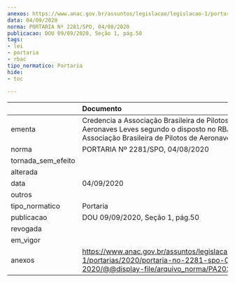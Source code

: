 ```yaml
---
anexos: https://www.anac.gov.br/assuntos/legislacao/legislacao-1/portarias/2020/portaria-no-2281-spo-04-08-2020/@@display-file/arquivo_norma/PA2020-2281.pdf
data: 04/09/2020
norma: PORTARIA Nº 2281/SPO, 04/08/2020
publicacao: DOU 09/09/2020, Seção 1, pág.50
tags:
- lei
- portaria
- rbac
tipo_normatico: Portaria
hide: 
- toc 
 
---
```


|                    | Documento                                                                                                                                                |
|:-------------------|:---------------------------------------------------------------------------------------------------------------------------------------------------------|
| ementa             | Credencia a Associação Brasileira de Pilotos de Aeronaves Leves segundo o disposto no RBAC n° 183 - Associação Brasileira de Pilotos de Aeronaves Leves. |
| norma              | PORTARIA Nº 2281/SPO, 04/08/2020                                                                                                                         |
| tornada_sem_efeito |                                                                                                                                                          |
| alterada           |                                                                                                                                                          |
| data               | 04/09/2020                                                                                                                                               |
| outros             |                                                                                                                                                          |
| tipo_normatico     | Portaria                                                                                                                                                 |
| publicacao         | DOU 09/09/2020, Seção 1, pág.50                                                                                                                          |
| revogada           |                                                                                                                                                          |
| em_vigor           |                                                                                                                                                          |
| anexos             | https://www.anac.gov.br/assuntos/legislacao/legislacao-1/portarias/2020/portaria-no-2281-spo-04-08-2020/@@display-file/arquivo_norma/PA2020-2281.pdf     |